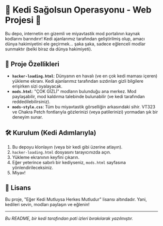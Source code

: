 # 🐾 Kedi Sağolsun Operasyonu - Web Projesi 🐾

Bu depo, internetin en gizemli ve miyavtastik mod portalının kaynak kodlarını barındırır! 
Kedi ajanlarımız tarafından geliştirilmiş olup, amacı dünya hakimiyetini ele geçirmek... şaka şaka, sadece eğlenceli modlar sunmaktır (belki biraz da dünya hakimiyeti).

## 🚀 Proje Özellikleri

*   **`hacker-loading.html`**: Dünyanın en havalı (ve en çok kedi maması içeren) yükleme ekranı. Kedi ajanlarımız tarafından sızdırılan gizli bilgilere erişirken sizi oyalayacak.
*   **`mods.html`**: "ÇOK GİZLİ" modların bulunduğu ana merkez. Mod paylaşabilir, mod kaldırma talebinde bulunabilir (ve kedi tarafından reddedilebilirsiniz).
*   **`mods-style.css`**: Tüm bu miyavtastik görselliğin arkasındaki sihir. VT323 ve Chakra Petch fontlarıyla gözlerinizi (veya patilerinizi) yormadan şık bir deneyim sunar.

## 🛠️ Kurulum (Kedi Adımlarıyla)

1.  Bu depoyu klonlayın (veya bir kedi gibi üzerine atlayın).
2.  `hacker-loading.html` dosyasını tarayıcınızda açın.
3.  Yükleme ekranının keyfini çıkarın.
4.  Eğer yeterince sabırlı bir kediyseniz, `mods.html` sayfasına yönlendirileceksiniz.
5.  Miyav!

## 📜 Lisans

Bu proje, "Eğer Kedi Mutluysa Herkes Mutludur" lisansı altındadır. Yani, kedileri sevin, modları paylaşın ve eğlenin!

---
*Bu README, bir kedi tarafından pati izleri bırakılarak yazılmıştır.*
